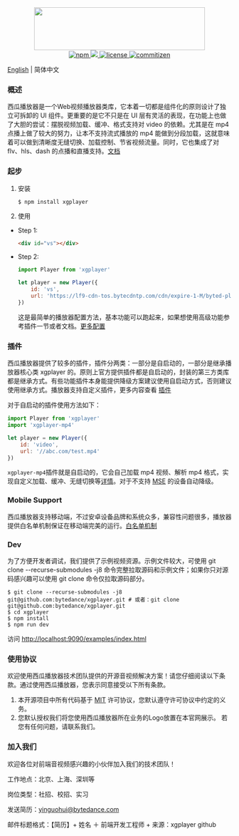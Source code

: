 <div align="center">
    <img src="https://raw.githubusercontent.com/bytedance/xgplayer/master/xgplayer.png" width="384" height="96">
</div>
<div align="center">
    <a href="https://www.npmjs.com/package/xgplayer" target="_blank">
        <img src="https://img.shields.io/npm/v/xgplayer.svg" alt="npm">
    </a>
    <a href="https://www.npmjs.com/package/xgplayer">
        <img src="https://img.shields.io/npm/dm/xgplaer.svg" alg="download">
    </a>
    <a href="https://www.npmjs.com/package/xgplayer" target="_blank">
        <img src="https://img.shields.io/npm/l/xgplayer.svg" alt="license">
    </a>
    <a href="http://commitizen.github.io/cz-cli/">
        <img src="https://img.shields.io/badge/commitizen-friendly-brightgreen.svg" alt="commitizen">
    </a>
</div>

[English](README.md) | 简体中文

### 概述


西瓜播放器是一个Web视频播放器类库，它本着一切都是组件化的原则设计了独立可拆卸的 UI 组件。更重要的是它不只是在 UI 层有灵活的表现，在功能上也做了大胆的尝试：摆脱视频加载、缓冲、格式支持对 video 的依赖。尤其是在 mp4 点播上做了较大的努力，让本不支持流式播放的 mp4 能做到分段加载，这就意味着可以做到清晰度无缝切换、加载控制、节省视频流量。同时，它也集成了对 flv、hls、dash 的点播和直播支持。[文档](http://h5player.bytedance.com/)



### 起步

1. 安装

    ```
    $ npm install xgplayer
    ```

2. 使用

- Step 1:

    ```html
    <div id="vs"></div>
    ```

- Step 2:

    ```js
    import Player from 'xgplayer'

    let player = new Player({
        id: 'vs',
        url: 'https://lf9-cdn-tos.bytecdntp.com/cdn/expire-1-M/byted-player-videos/1.0.0/xgplayer-demo.mp4'
    })
    ```

    这是最简单的播放器配置方法，基本功能可以跑起来，如果想使用高级功能参考插件一节或者文档。[更多配置](http://h5player.bytedance.com/config/)


### 插件

西瓜播放器提供了较多的插件，插件分两类：一部分是自启动的，一部分是继承播放器核心类 xgplayer 的。原则上官方提供插件都是自启动的，封装的第三方类库都是继承方式。有些功能插件本身能提供降级方案建议使用自启动方式，否则建议使用继承方式。播放器支持自定义插件，更多内容查看 [插件](http://h5player.bytedance.com/plugins/)

对于自启动的插件使用方法如下：

```js
import Player from 'xgplayer'
import 'xgplayer-mp4'

let player = new Player({
    id: 'video',
    url: '//abc.com/test.mp4'
})
```

<code>xgplayer-mp4</code>插件就是自启动的，它会自己加载 mp4 视频、解析 mp4 格式，实现自定义加载、缓冲、无缝切换等[详情]((http://h5player.bytedance.com/plugins/#xgplayer-mp4))。对于不支持 [MSE](https://www.w3.org/TR/media-source/) 的设备自动降级。


### Mobile Support

西瓜播放器支持移动端，不过安卓设备品牌和系统众多，兼容性问题很多，播放器提供白名单机制保证在移动端完美的运行。[白名单机制](http://h5player.bytedance.com/config/#%E7%99%BD%E5%90%8D%E5%8D%95)


### Dev

为了方便开发者调试，我们提供了示例视频资源。示例文件较大，可使用 git clone --recurse-submodules -j8 命令完整拉取源码和示例文件；如果你只对源码感兴趣可以使用 git clone 命令仅拉取源码部分。

```
$ git clone --recurse-submodules -j8 git@github.com:bytedance/xgplayer.git # 或者：git clone git@github.com:bytedance/xgplayer.git
$ cd xgplayer
$ npm install
$ npm run dev
```

访问 [http://localhost:9090/examples/index.html](http://localhost:9090/examples/index.html)


### 使用协议

欢迎使用西瓜播放器技术团队提供的开源音视频解决方案！请您仔细阅读以下条款。通过使用西瓜播放器，您表示同意接受以下所有条款。
1. 本开源项目中所有代码基于 [MIT](http://opensource.org/licenses/MIT) 许可协议，您默认遵守许可协议中约定的义务。
2. 您默认授权我们将您使用西瓜播放器所在业务的Logo放置在本官网展示。
若您有任何问题，请联系我们。

### 加入我们
欢迎各位对前端音视频感兴趣的小伙伴加入我们的技术团队！

工作地点：北京、上海、深圳等

岗位类型：社招、校招、实习

发送简历：yinguohui@bytedance.com

邮件标题格式：【简历】+ 姓名 ＋ 前端开发工程师 + 来源：xgplayer github
